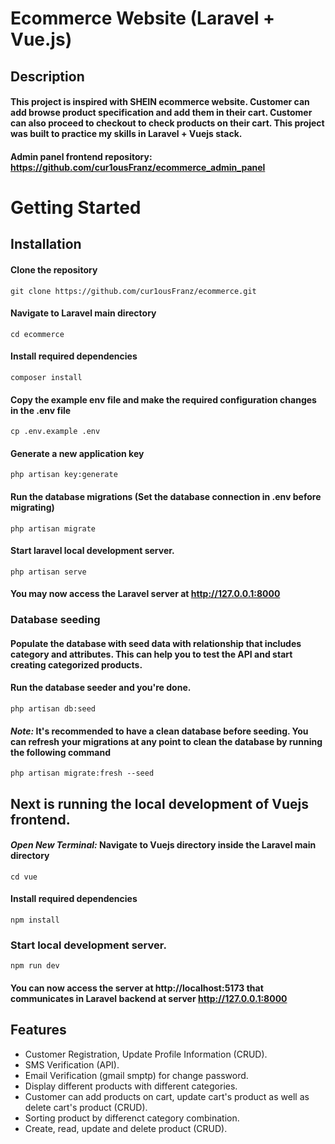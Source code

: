 # Ecommerce Website (Laravel + Vue.js)

## Description

####  This project is inspired with SHEIN ecommerce website. Customer can add browse product specification and add them in their cart. Customer can also proceed to checkout to check products on their cart. This project was built to practice my skills in Laravel + Vuejs stack.

#### Admin panel frontend repository: https://github.com/cur1ousFranz/ecommerce_admin_panel

# Getting Started

## Installation

#### Clone the repository

```
git clone https://github.com/cur1ousFranz/ecommerce.git
```
#### Navigate to Laravel main directory

```
cd ecommerce
```
#### Install required dependencies

```
composer install
```

#### Copy the example env file and make the required configuration changes in the .env file

```
cp .env.example .env
```

#### Generate a new application key

```
php artisan key:generate
```

#### Run the database migrations (Set the database connection in .env before migrating)

```
php artisan migrate
```

#### Start laravel local development server.

```
php artisan serve
```

#### You may now access the Laravel server at http://127.0.0.1:8000

### Database seeding

#### Populate the database with seed data with relationship that includes category and attributes. This can help you to test the API and start creating categorized products.

#### Run the database seeder and you're done.

```
php artisan db:seed
```

#### ***Note:*** It's recommended to have a clean database before seeding. You can refresh your migrations at any point to clean the database by running the following command

```
php artisan migrate:fresh --seed
```

## Next is running the local development of Vuejs frontend.

#### *Open New Terminal:* Navigate to Vuejs directory inside the Laravel main directory

```
cd vue
```

#### Install required dependencies

```
npm install
```

### Start local development server.

```
npm run dev
```

#### You can now access the server at http://localhost:5173 that communicates in Laravel backend at server http://127.0.0.1:8000


## Features

* Customer Registration, Update Profile Information (CRUD).
* SMS Verification (API).
* Email Verification (gmail smptp) for change password.
* Display different products with different categories.
* Customer can add products on cart, update cart's product as well as delete cart's product (CRUD).
* Sorting product by differenct category combination.
* Create, read, update and delete product (CRUD).
